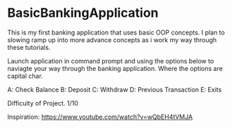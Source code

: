 # BasicBankingApplication
This is my first banking application that uses basic OOP concepts. I plan to slowing ramp up into more advance concepts as i work my way through these tutorials.

Launch application in command prompt and using the options below to naviagte your way through the banking application. Where the options are capital char.

A: Check Balance
B: Deposit
C: Withdraw
D: Previous Transaction
E: Exits

Difficulty of Project.
1/10

Inspiration: https://www.youtube.com/watch?v=wQbEH4tVMJA
